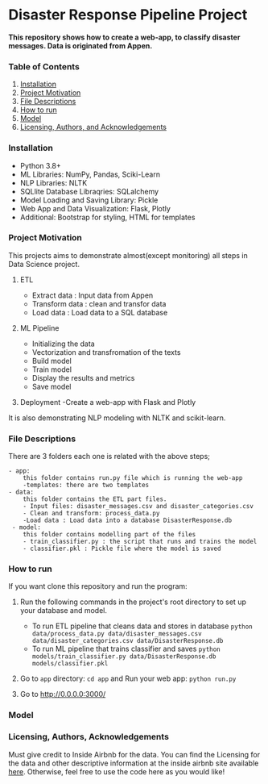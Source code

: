 # Disaster Response Pipeline Project
**This repository shows how to create a web-app, to classify disaster messages.
Data is originated from Appen.**

### Table of Contents

1. [Installation](#installation)
2. [Project Motivation](#motivation)
3. [File Descriptions](#files)
4. [How to run](#run)
5. [Model](#model)
6. [Licensing, Authors, and Acknowledgements](#licensing)

### Installation <a name="installation"></a>
- Python 3.8+
- ML Libraries: NumPy, Pandas, Sciki-Learn
- NLP Libraries: NLTK
- SQLlite Database Libraqries: SQLalchemy
- Model Loading and Saving Library: Pickle
- Web App and Data Visualization: Flask, Plotly
- Additional: Bootstrap for styling, HTML for templates


### Project Motivation<a name="motivation"></a>
This projects aims to demonstrate almost(except monitoring) all steps in Data Science project.

1. ETL

    - Extract data : Input data from Appen
    - Transform data : clean  and transfor data
    - Load data : Load data to a SQL database
2. ML Pipeline
    - Initializing the data
    - Vectorization and transfromation of the texts
    - Build model
    - Train model
    - Display the results and metrics
    - Save model
3. Deployment 
    -Create a web-app with Flask and Plotly

It is also demonstrating NLP modeling with NLTK and scikit-learn.


### File Descriptions <a name="files"></a>

There are 3 folders each one is related with the above steps;

    - app:
        this folder contains run.py file which is running the web-app
        -templates: there are two templates
    - data:
        this folder contains the ETL part files.
        - Input files: disaster_messages.csv and disaster_categories.csv
        - Clean and transform: process_data.py
        -Load data : Load data into a database DisasterResponse.db
     - model:
        this folder contains modelling part of the files
        - train_classifier.py : the script that runs and trains the model
        - classifier.pkl : Pickle file where the model is saved
        

### How to run <a name="run"></a>

If you want clone this repository and run the program:

1. Run the following commands in the project's root directory to set up your database and model.

    - To run ETL pipeline that cleans data and stores in database
        `python data/process_data.py data/disaster_messages.csv data/disaster_categories.csv data/DisasterResponse.db`
    - To run ML pipeline that trains classifier and saves
        `python models/train_classifier.py data/DisasterResponse.db models/classifier.pkl`

2. Go to `app` directory: `cd app` and Run your web app: `python run.py`

3. Go to http://0.0.0.0:3000/

### Model <a name="model"></a>




### Licensing, Authors, Acknowledgements<a name="licensing"></a>

Must give credit to Inside Airbnb for the data.  You can find the Licensing for the data and other descriptive information at the inside airbnb site available [here](http://insideairbnb.com/get-the-data.html).  Otherwise, feel free to use the code here as you would like! 

